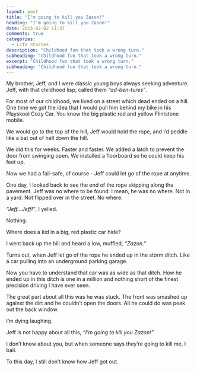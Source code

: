 ```yaml
---
layout: post
title: "I'm going to kill you Zason!"
heading: "I'm going to kill you Zason!"
date: 2015-02-02 11:37
comments: true
categories:
  - Life Stories
description: "Childhood fun that took a wrong turn."
subheading: "Childhood fun that took a wrong turn."
excerpt: "Childhood fun that took a wrong turn."
subheading: "Childhood fun that took a wrong turn."
---
```

My brother, Jeff, and I were classic young boys always seeking adventure. Jeff, with that childhood lisp, called them *“ad-ben-tures”*.

For most of our childhood, we lived on a street which dead ended on a hill. One time we got the idea that I would pull him behind my bike in his Playskool Cozy Car. You know the big plastic red and yellow Flintstone mobile.

We would go to the top of the hill, Jeff would hold the rope, and I’d peddle like a bat out of hell down the hill.

We did this for weeks. Faster and faster. We added a latch to prevent the door from swinging open. We installed a floorboard so he could keep his feet up.

Now we had a fail-safe, of course - Jeff could let go of the rope at anytime.

One day, I looked back to see the end of the rope skipping along the pavement. Jeff was no where to be found. I mean, he was no where. Not in a yard. Not flipped over in the street. No where.

*“Jeff...Jeff!”*, I yelled.

Nothing.

Where does a kid in a big, red plastic car hide?

I went back up the hill and heard a low, muffled, *“Zazon.”*

Turns out, when Jeff let go of the rope he ended up in the storm ditch. Like a car pulling into an underground parking garage.

Now you have to understand that car was as wide as that ditch. How he ended up in this ditch is one in a million and nothing short of the finest precision driving I have ever seen.

The great part about all this was he was stuck. The front was smashed up against the dirt and he couldn’t open the doors. All he could do was peak out the back window.

I’m dying laughing.

Jeff is not happy about all this, *“I’m going to kill you Zazon!”*

I don’t know about you, but when someone says they’re going to kill me, I bail.

To this day, I still don’t know how Jeff got out.
